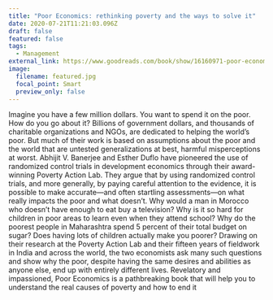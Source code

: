 ```yaml
---
title: "Poor Economics: rethinking poverty and the ways to solve it"
date: 2020-07-21T11:21:03.096Z
draft: false
featured: false
tags:
  - Management
external_link: https://www.goodreads.com/book/show/16160971-poor-economics
image:
  filename: featured.jpg
  focal_point: Smart
  preview_only: false
---
```

Imagine you have a few million dollars. You want to spend it on the poor. How do you go about it? Billions of government dollars, and thousands of charitable organizations and NGOs, are dedicated to helping the world’s poor. But much of their work is based on assumptions about the poor and the world that are untested generalizations at best, harmful misperceptions at worst. Abhijit V. Banerjee and Esther Duflo have pioneered the use of randomized control trials in development economics through their award-winning Poverty Action Lab. They argue that by using randomized control trials, and more generally, by paying careful attention to the evidence, it is possible to make accurate—and often startling assessments—on what really impacts the poor and what doesn’t. Why would a man in Morocco who doesn’t have enough to eat buy a television? Why is it so hard for children in poor areas to learn even when they attend school? Why do the poorest people in Maharashtra spend 5 percent of their total budget on sugar? Does having lots of children actually make you poorer? Drawing on their research at the Poverty Action Lab and their fifteen years of fieldwork in India and across the world, the two economists ask many such questions and show why the poor, despite having the same desires and abilities as anyone else, end up with entirely different lives. Revelatory and impassioned, Poor Economics is a pathbreaking book that will help you to understand the real causes of poverty and how to end it